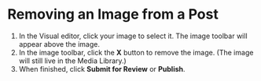 # Removing an Image from a Post

1. In the Visual editor, click your image to select it. The image toolbar will appear above the image.
2. In the image toolbar, click the **X** button to remove the image. \(The image will still live in the Media Library.\) 
3. When finished, click **Submit for Review** or **Publish**. 

